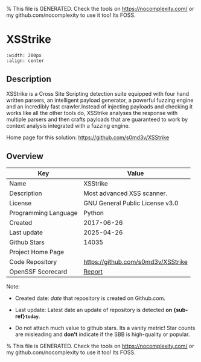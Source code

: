
% This file is GENERATED. Check the tools on https://nocomplexity.com/ or my github.com/nocomplexity to use it too! Its FOSS. 

# XSStrike


```{image} https://camo.githubusercontent.com/0899d46f6fbc9cbfaa378de3bc94c035e8189a3f6cd791581e2250969d223781/68747470733a2f2f696d6167652e6962622e636f2f637075596f412f7873737472696b652d6c6f676f2e706e67 
:width: 200px 
:align: center 
```

## Description 

XSStrike is a Cross Site Scripting detection suite equipped with four hand written parsers, an intelligent payload generator, a powerful fuzzing engine and an incredibly fast crawler.Instead of injecting payloads and checking it works like all the other tools do, XSStrike analyses the response with multiple parsers and then crafts payloads that are guaranteed to work by context analysis integrated with a fuzzing engine. 

Home page for this solution: https://github.com/s0md3v/XSStrike 

## Overview 

| Key | Value |
| --- | --- |
| Name | XSStrike |
| Description | Most advanced XSS scanner. |
| License | GNU General Public License v3.0 |
| Programming Language | Python |
| Created | 2017-06-26 |
| Last update | 2025-04-26 |
| Github Stars | 14035 |
| Project Home Page |  |
| Code Repository | https://github.com/s0md3v/XSStrike |
| OpenSSF Scorecard | [Report](https://securityscorecards.dev/viewer/?uri=github.com/s0md3v/XSStrike) |

Note:
 - Created date: *date* that repository is created on Github.com. 

- Last update: Latest date an update of repository is detected **on {sub-ref}`today`**. 

- Do not attach much value to github stars. Its a vanity metric! Star counts are misleading and 
**don't** indicate if the SBB is high-quality or popular.

% This file is GENERATED. Check the tools on https://nocomplexity.com/ or my github.com/nocomplexity to use it too! Its FOSS. 

